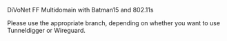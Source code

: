DiVoNet FF Multidomain with Batman15 and 802.11s

Please use the appropriate branch, depending on whether you want to use Tunneldigger or Wireguard.
